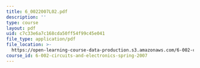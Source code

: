 ```yaml
---
title: 6_0022007L02.pdf
description: ''
type: course
layout: pdf
uid: c7c33e6a7c168cda50ff54f99c45e041
file_type: application/pdf
file_location: >-
  https://open-learning-course-data-production.s3.amazonaws.com/6-002-circuits-and-electronics-spring-2007/c7c33e6a7c168cda50ff54f99c45e041_6_0022007L02.pdf
course_id: 6-002-circuits-and-electronics-spring-2007
---
```

